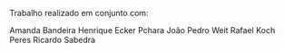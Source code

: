 Trabalho realizado em conjunto com:

  Amanda Bandeira
  Henrique Ecker Pchara
  João Pedro Weit
  Rafael Koch Peres
  Ricardo Sabedra
